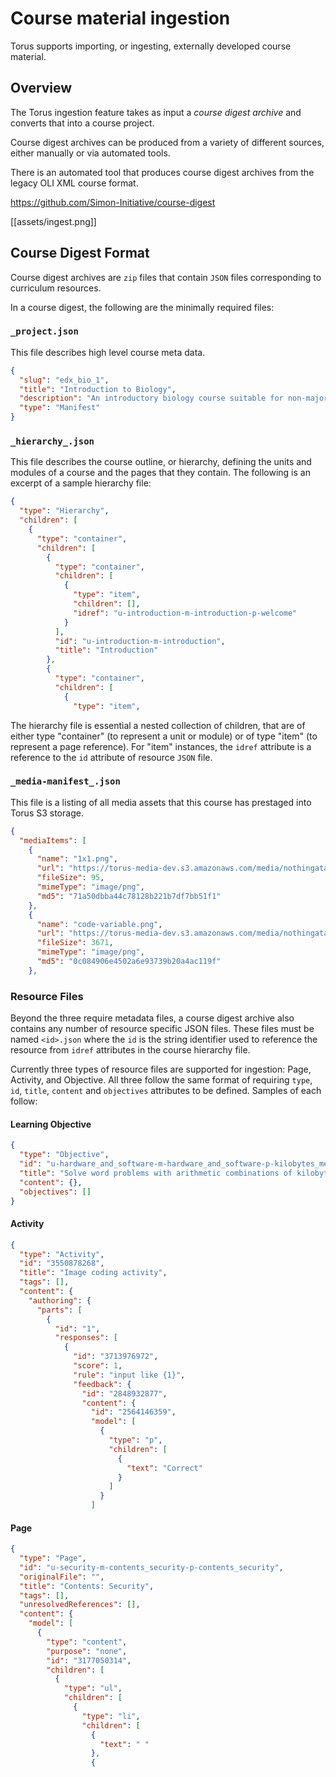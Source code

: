 # Course material ingestion

Torus supports importing, or ingesting, externally developed course material.

## Overview

The Torus ingestion feature takes as input a _course digest archive_ and converts that into a course project.

Course digest archives can be produced from a variety of different sources, either manually or via automated tools.

There is an automated tool that produces course digest
archives from the legacy OLI XML course format.

https://github.com/Simon-Initiative/course-digest

[[assets/ingest.png]]

## Course Digest Format

Course digest archives are `zip` files that contain
`JSON` files corresponding to curriculum resources.

In a course digest, the following are the minimally
required files:

### `_project.json`

This file describes high level course meta data.

```json
{
  "slug": "edx_bio_1",
  "title": "Introduction to Biology",
  "description": "An introductory biology course suitable for non-majors",
  "type": "Manifest"
}
```

### `_hierarchy_.json`

This file describes the course outline, or hierarchy,
defining the units and modules of a course and the
pages that they contain. The following is an excerpt
of a sample hierarchy file:

```json
{
  "type": "Hierarchy",
  "children": [
    {
      "type": "container",
      "children": [
        {
          "type": "container",
          "children": [
            {
              "type": "item",
              "children": [],
              "idref": "u-introduction-m-introduction-p-welcome"
            }
          ],
          "id": "u-introduction-m-introduction",
          "title": "Introduction"
        },
        {
          "type": "container",
          "children": [
            {
              "type": "item",
```

The hierarchy file is essential a nested collection of children, that are of either type "container" (to represent a unit or module) or of type "item" (to
represent a page reference). For "item" instances, the
`idref` attribute is a reference to the `id` attribute
of resource `JSON` file.

### `_media-manifest_.json`

This file is a listing of all media assets that this
course has prestaged into Torus S3 storage.

```json
{
  "mediaItems": [
    {
      "name": "1x1.png",
      "url": "https://torus-media-dev.s3.amazonaws.com/media/nothingatall/1x1.png",
      "fileSize": 95,
      "mimeType": "image/png",
      "md5": "71a50dbba44c78128b221b7df7bb51f1"
    },
    {
      "name": "code-variable.png",
      "url": "https://torus-media-dev.s3.amazonaws.com/media/nothingatall/code-variable.png",
      "fileSize": 3671,
      "mimeType": "image/png",
      "md5": "0c084906e4502a6e93739b20a4ac119f"
    },
```

### Resource Files

Beyond the three require metadata files, a course digest
archive also contains any number of resource specific
JSON files. These files must be named `<id>.json` where the `id` is the
string identifier used to reference the resource from `idref` attributes
in the course hierarchy file.

Currently three types of resource files are supported for ingestion: Page, Activity,
and Objective. All three follow the same format of requiring `type`, `id`, `title`, `content` and `objectives` attributes to be defined. Samples of each follow:

#### Learning Objective

```json
{
  "type": "Objective",
  "id": "u-hardware_and_software-m-hardware_and_software-p-kilobytes_megabytes_and_gigabytes_LO_1",
  "title": "Solve word problems with arithmetic combinations of kilobytes, megabytes, and gigabytes.",
  "content": {},
  "objectives": []
}
```

#### Activity

```json
{
  "type": "Activity",
  "id": "3550878268",
  "title": "Image coding activity",
  "tags": [],
  "content": {
    "authoring": {
      "parts": [
        {
          "id": "1",
          "responses": [
            {
              "id": "3713976972",
              "score": 1,
              "rule": "input like {1}",
              "feedback": {
                "id": "2848932877",
                "content": {
                  "id": "2564146359",
                  "model": [
                    {
                      "type": "p",
                      "children": [
                        {
                          "text": "Correct"
                        }
                      ]
                    }
                  ]
```

#### Page

```json
{
  "type": "Page",
  "id": "u-security-m-contents_security-p-contents_security",
  "originalFile": "",
  "title": "Contents: Security",
  "tags": [],
  "unresolvedReferences": [],
  "content": {
    "model": [
      {
        "type": "content",
        "purpose": "none",
        "id": "3177050314",
        "children": [
          {
            "type": "ul",
            "children": [
              {
                "type": "li",
                "children": [
                  {
                    "text": " "
                  },
                  {
```
